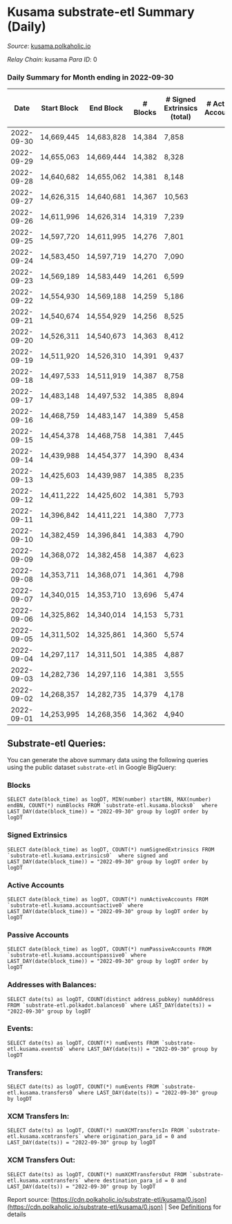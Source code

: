 # Kusama substrate-etl Summary (Daily)

_Source_: [kusama.polkaholic.io](https://kusama.polkaholic.io)

*Relay Chain*: kusama
*Para ID*: 0



### Daily Summary for Month ending in 2022-09-30


| Date | Start Block | End Block | # Blocks | # Signed Extrinsics (total) | # Active Accounts | # Passive | # New | # Addresses with Balances | # Events | # Transfers | # XCM Transfers In | # XCM Transfers Out | Issues | 
| ---- | ----------- | --------- | -------- | --------------------------- | ----------------- | --------- | ----- | ------------------------- | -------- | ----------- | ------------------ | ------------------- | ------ |
| 2022-09-30 | 14,669,445 | 14,683,828 | 14,384 | 7,858 |  |  |  | 269,080 | 739,274 | 910 ($1,036,494.70) | 82 ($68,981.75) | 62 ($48,185.24) |  |
| 2022-09-29 | 14,655,063 | 14,669,444 | 14,382 | 8,328 |  |  |  |  | 751,025 | 1,208 ($1,325,612.15) | 110 ($188,134.30) | 118 ($187,619.18) |  |
| 2022-09-28 | 14,640,682 | 14,655,062 | 14,381 | 8,148 |  |  |  |  | 753,710 | 1,241 ($959,794.24) | 117 ($93,488.71) | 100 ($98,734.66) |  |
| 2022-09-27 | 14,626,315 | 14,640,681 | 14,367 | 10,563 |  |  |  |  | 754,840 | 1,469 ($4,165,114.81) | 135 ($224,902.43) | 116 ($79,253.53) |  |
| 2022-09-26 | 14,611,996 | 14,626,314 | 14,319 | 7,239 |  |  |  |  | 742,734 | 1,345 ($1,893,500.48) | 153 ($96,686.18) | 116 ($51,833.23) |  |
| 2022-09-25 | 14,597,720 | 14,611,995 | 14,276 | 7,801 |  |  |  |  | 731,013 | 1,561 ($1,207,909.09) | 77 ($71,219.00) | 86 ($75,972.09) |  |
| 2022-09-24 | 14,583,450 | 14,597,719 | 14,270 | 7,090 |  |  |  |  | 717,458 | 931 ($839,999.86) | 105 ($102,323.32) | 100 ($144,130.03) |  |
| 2022-09-23 | 14,569,189 | 14,583,449 | 14,261 | 6,599 |  |  |  |  | 704,262 | 1,118 ($2,246,321.81) | 131 ($98,335.10) | 112 ($123,968.12) |  |
| 2022-09-22 | 14,554,930 | 14,569,188 | 14,259 | 5,186 |  |  |  |  | 686,921 | 1,179 ($6,404,453.25) | 115 ($133,451.28) | 118 ($86,841.41) |  |
| 2022-09-21 | 14,540,674 | 14,554,929 | 14,256 | 8,525 |  |  |  |  | 710,611 | 1,357 ($2,415,694.22) | 187 ($224,235.48) | 158 ($134,158.48) |  |
| 2022-09-20 | 14,526,311 | 14,540,673 | 14,363 | 8,412 |  |  |  |  | 720,753 | 1,377 ($2,775,696.13) | 168 ($240,305.74) | 157 ($162,403.73) |  |
| 2022-09-19 | 14,511,920 | 14,526,310 | 14,391 | 9,437 |  |  |  |  | 736,085 | 1,880 ($8,570,653.41) | 197 ($1,234,374.60) | 209 ($172,419.53) |  |
| 2022-09-18 | 14,497,533 | 14,511,919 | 14,387 | 8,758 |  |  |  | 268,036 | 728,894 | 1,349 ($5,907,452.06) | 93 ($1,498,808.85) | 146 ($207,760.97) |  |
| 2022-09-17 | 14,483,148 | 14,497,532 | 14,385 | 8,894 |  |  |  | 267,968 | 728,661 | 1,358 ($3,827,922.11) | 110 ($529,940.88) | 157 ($213,710.85) |  |
| 2022-09-16 | 14,468,759 | 14,483,147 | 14,389 | 5,458 |  |  |  | 267,877 | 691,007 | 1,943 ($2,629,283.65) | 118 ($78,444.46) | 145 ($104,897.78) |  |
| 2022-09-15 | 14,454,378 | 14,468,758 | 14,381 | 7,445 |  |  |  | 267,792 | 691,836 | 1,702 ($18,801,953.08) | 94 ($151,976.18) | 113 ($108,753.46) |  |
| 2022-09-14 | 14,439,988 | 14,454,377 | 14,390 | 8,434 |  |  |  | 267,496 | 696,978 | 1,323 ($8,442,595.20) | 96 ($203,877.42) | 86 ($154,875.95) |  |
| 2022-09-13 | 14,425,603 | 14,439,987 | 14,385 | 8,235 |  |  |  | 267,421 | 698,163 | 1,553 ($3,318,199.31) | 135 ($156,949.28) | 145 ($230,552.58) |  |
| 2022-09-12 | 14,411,222 | 14,425,602 | 14,381 | 5,793 |  |  |  |  | 664,244 | 1,374 ($2,967,200.50) | 148 ($416,240.25) | 116 ($308,152.22) |  |
| 2022-09-11 | 14,396,842 | 14,411,221 | 14,380 | 7,773 |  |  |  |  | 665,223 | 1,257 ($2,462,846.10) | 129 ($154,638.37) | 105 ($72,979.54) |  |
| 2022-09-10 | 14,382,459 | 14,396,841 | 14,383 | 4,790 |  |  |  |  | 631,827 | 1,053 ($1,561,392.51) | 135 ($340,373.10) | 122 ($344,703.99) |  |
| 2022-09-09 | 14,368,072 | 14,382,458 | 14,387 | 4,623 |  |  |  |  | 640,441 | 1,206 ($2,128,653.53) | 153 ($240,525.53) | 99 ($141,257.30) |  |
| 2022-09-08 | 14,353,711 | 14,368,071 | 14,361 | 4,798 |  |  |  |  | 647,035 | 1,124 ($2,591,492.35) | 150 ($569,187.57) | 118 ($216,597.75) |  |
| 2022-09-07 | 14,340,015 | 14,353,710 | 13,696 | 5,474 |  |  |  | 266,910 | 633,640 | 1,232 ($5,786,596.36) | 156 ($445,607.72) | 125 ($350,740.59) |  |
| 2022-09-06 | 14,325,862 | 14,340,014 | 14,153 | 5,731 |  |  |  |  | 639,443 | 1,446 ($4,556,935.68) | 158 ($308,928.65) | 140 ($276,084.90) |  |
| 2022-09-05 | 14,311,502 | 14,325,861 | 14,360 | 5,574 |  |  |  |  | 652,852 | 1,653 ($9,653,718.94) | 131 ($83,904.19) | 96 ($115,121.57) |  |
| 2022-09-04 | 14,297,117 | 14,311,501 | 14,385 | 4,887 |  |  |  |  | 625,566 | 1,137 ($1,319,176.91) | 102 ($99,249.25) | 98 ($44,777.47) |  |
| 2022-09-03 | 14,282,736 | 14,297,116 | 14,381 | 3,555 |  |  |  |  | 709,749 | 952 ($3,301,292.98) | 79 ($109,633.84) | 69 ($36,220.83) |  |
| 2022-09-02 | 14,268,357 | 14,282,735 | 14,379 | 4,178 |  |  |  |  | 746,300 | 954 ($4,484,821.29) | 121 ($179,023.18) | 123 ($213,003.75) |  |
| 2022-09-01 | 14,253,995 | 14,268,356 | 14,362 | 4,940 |  |  |  |  | 747,852 | 1,109 ($2,775,641.58) | 127 ($486,599.10) | 138 ($400,613.60) |  |

## Substrate-etl Queries:
You can generate the above summary data using the following queries using the public dataset `substrate-etl` in Google BigQuery:


### Blocks
```
SELECT date(block_time) as logDT, MIN(number) startBN, MAX(number) endBN, COUNT(*) numBlocks FROM `substrate-etl.kusama.blocks0`  where LAST_DAY(date(block_time)) = "2022-09-30" group by logDT order by logDT
```


### Signed Extrinsics
```
SELECT date(block_time) as logDT, COUNT(*) numSignedExtrinsics FROM `substrate-etl.kusama.extrinsics0`  where signed and LAST_DAY(date(block_time)) = "2022-09-30" group by logDT order by logDT
```


### Active Accounts
```
SELECT date(block_time) as logDT, COUNT(*) numActiveAccounts FROM `substrate-etl.kusama.accountsactive0` where LAST_DAY(date(block_time)) = "2022-09-30" group by logDT order by logDT
```


### Passive Accounts
```
SELECT date(block_time) as logDT, COUNT(*) numPassiveAccounts FROM `substrate-etl.kusama.accountspassive0` where LAST_DAY(date(block_time)) = "2022-09-30" group by logDT order by logDT
```


### Addresses with Balances:
```
SELECT date(ts) as logDT, COUNT(distinct address_pubkey) numAddress FROM `substrate-etl.polkadot.balances0` where LAST_DAY(date(ts)) = "2022-09-30" group by logDT
```


### Events:
```
SELECT date(ts) as logDT, COUNT(*) numEvents FROM `substrate-etl.kusama.events0` where LAST_DAY(date(ts)) = "2022-09-30" group by logDT
```


### Transfers:
```
SELECT date(ts) as logDT, COUNT(*) numEvents FROM `substrate-etl.kusama.transfers0` where LAST_DAY(date(ts)) = "2022-09-30" group by logDT
```


### XCM Transfers In:
```
SELECT date(ts) as logDT, COUNT(*) numXCMTransfersIn FROM `substrate-etl.kusama.xcmtransfers` where origination_para_id = 0 and LAST_DAY(date(ts)) = "2022-09-30" group by logDT
```


### XCM Transfers Out:
```
SELECT date(ts) as logDT, COUNT(*) numXCMTransfersOut FROM `substrate-etl.kusama.xcmtransfers` where destination_para_id = 0 and LAST_DAY(date(ts)) = "2022-09-30" group by logDT
```



Report source: [https://cdn.polkaholic.io/substrate-etl/kusama/0.json](https://cdn.polkaholic.io/substrate-etl/kusama/0.json) | See [Definitions](/DEFINITIONS.md) for details
